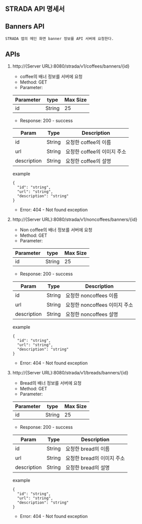 ## STRADA API 명세서

## Banners API

	STRADA 앱의 메인 화면 banner 정보를 API 서버에 요청한다.
 
## APIs

1. http://{Server URL}:8080/strada/v1/coffees/banners/{id}
    * coffee의 배너 정보를 서버에 요청
    * Method: GET
    * Parameter:
    
    |Parameter|type|Max Size|
    |------|---|---|
    |id|String|25|
    
    * Response: 200 - success
    
    |Param|Type|Description|
    |------|---|---|
    |id|String|요청한 coffee의 이름|
    |url|String|요청한 coffee의 이미지 주소|
    |description|String|요청한 coffee의 설명|
        
    example
    ```
    {
      "id": "string",
      "url": "string",
      "description": "string"
    }
    ```
    * Error: 404 - Not found exception

  
2. http://{Server URL}:8080/strada/v1/noncoffees/banners/{id}
    * Non coffee의 배너 정보를 서버에 요청
    * Method: GET
    * Parameter:
    
    |Parameter|type|Max Size|
    |------|---|---|
    |id|String|25|
    
    * Response: 200 - success
    
    |Param|Type|Description|
    |------|---|---|
    |id|String|요청한 noncoffees 이름|
    |url|String|요청한 noncoffees 이미지 주소|
    |description|String|요청한 noncoffees 설명|
        
    example
    ```
    {
      "id": "string",
      "url": "string",
      "description": "string"
    }
    ```
    * Error: 404 - Not found exception

  
3. http://{Server URL}:8080/strada/v1/breads/banners/{id}
    * Bread의 배너 정보를 서버에 요청
    * Method: GET
    * Parameter:
    
    |Parameter|type|Max Size|
    |------|---|---|
    |id|String|25|
    
    * Response: 200 - success
    
    |Param|Type|Description|
    |------|---|---|
    |id|String|요청한 bread의 이름|
    |url|String|요청한 bread의 이미지 주소|
    |description|String|요청한 bread의 설명|
        
    example
    ```
    {
      "id": "string",
      "url": "string",
      "description": "string"
    }
    ```
    * Error: 404 - Not found exception

